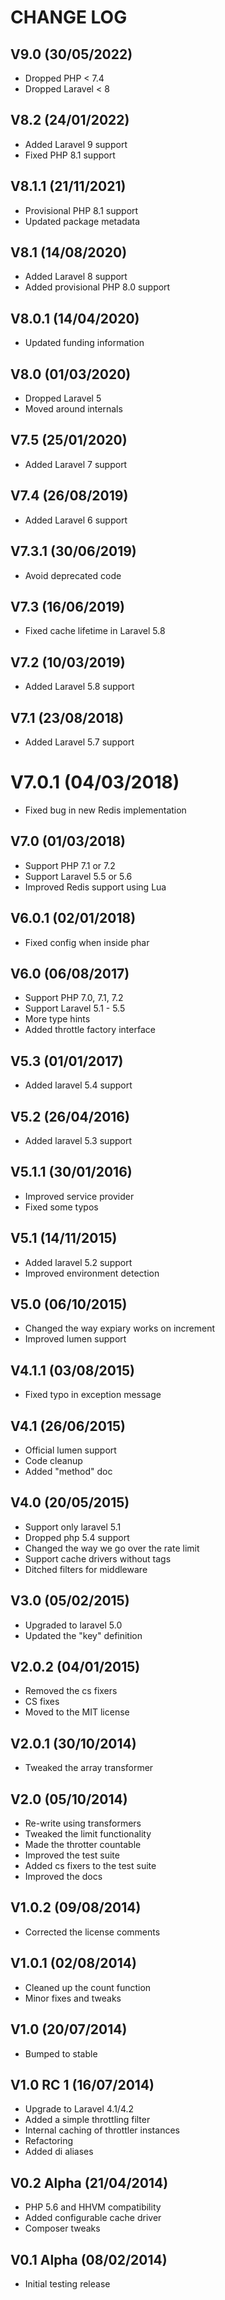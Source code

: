 CHANGE LOG
==========


## V9.0 (30/05/2022)

* Dropped PHP < 7.4
* Dropped Laravel < 8


## V8.2 (24/01/2022)

* Added Laravel 9 support
* Fixed PHP 8.1 support


## V8.1.1 (21/11/2021)

* Provisional PHP 8.1 support
* Updated package metadata


## V8.1 (14/08/2020)

* Added Laravel 8 support
* Added provisional PHP 8.0 support


## V8.0.1 (14/04/2020)

* Updated funding information


## V8.0 (01/03/2020)

* Dropped Laravel 5
* Moved around internals


## V7.5 (25/01/2020)

* Added Laravel 7 support


## V7.4 (26/08/2019)

* Added Laravel 6 support


## V7.3.1 (30/06/2019)

* Avoid deprecated code


## V7.3 (16/06/2019)

* Fixed cache lifetime in Laravel 5.8


## V7.2 (10/03/2019)

* Added Laravel 5.8 support


## V7.1 (23/08/2018)

* Added Laravel 5.7 support


# V7.0.1 (04/03/2018)

* Fixed bug in new Redis implementation


## V7.0 (01/03/2018)

* Support PHP 7.1 or 7.2
* Support Laravel 5.5 or 5.6
* Improved Redis support using Lua


## V6.0.1 (02/01/2018)

* Fixed config when inside phar


## V6.0 (06/08/2017)

* Support PHP 7.0, 7.1, 7.2
* Support Laravel 5.1 - 5.5
* More type hints
* Added throttle factory interface


## V5.3 (01/01/2017)

* Added laravel 5.4 support


## V5.2 (26/04/2016)

* Added laravel 5.3 support


## V5.1.1 (30/01/2016)

* Improved service provider
* Fixed some typos


## V5.1 (14/11/2015)

* Added laravel 5.2 support
* Improved environment detection


## V5.0 (06/10/2015)

* Changed the way expiary works on increment
* Improved lumen support


## V4.1.1 (03/08/2015)

* Fixed typo in exception message


## V4.1 (26/06/2015)

* Official lumen support
* Code cleanup
* Added "method" doc


## V4.0 (20/05/2015)

* Support only laravel 5.1
* Dropped php 5.4 support
* Changed the way we go over the rate limit
* Support cache drivers without tags
* Ditched filters for middleware


## V3.0 (05/02/2015)

* Upgraded to laravel 5.0
* Updated the "key" definition


## V2.0.2 (04/01/2015)

* Removed the cs fixers
* CS fixes
* Moved to the MIT license


## V2.0.1 (30/10/2014)

* Tweaked the array transformer


## V2.0 (05/10/2014)

* Re-write using transformers
* Tweaked the limit functionality
* Made the throtter countable
* Improved the test suite
* Added cs fixers to the test suite
* Improved the docs


## V1.0.2 (09/08/2014)

* Corrected the license comments


## V1.0.1 (02/08/2014)

* Cleaned up the count function
* Minor fixes and tweaks


## V1.0 (20/07/2014)

* Bumped to stable


## V1.0 RC 1 (16/07/2014)

* Upgrade to Laravel 4.1/4.2
* Added a simple throttling filter
* Internal caching of throttler instances
* Refactoring
* Added di aliases


## V0.2 Alpha (21/04/2014)

* PHP 5.6 and HHVM compatibility
* Added configurable cache driver
* Composer tweaks


## V0.1 Alpha (08/02/2014)

* Initial testing release
